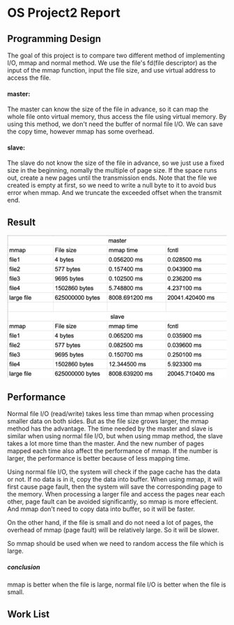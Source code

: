 # OS Project2 Report

## Programming Design

The goal of this project is to compare two different method of implementing I/O, mmap and normal method. We use the file's fd(file descriptor) as the input of the mmap function, input the file size, and use virtual address to access the file.

#### master:

The master can know the size of the file in advance, so it can map the whole file onto virtual memory, thus access the file using virtual memory. By using this method, we don't need the buffer of normal file I/O. We can save the copy time, however mmap has some overhead.

#### slave:

The slave do not know the size of the file in advance, so we just use a fixed size in the beginning, nomally the multiple of page size. If the space runs out, create a new pages until the transmission ends. Note that the file we created is empty at first, so we need to write a null byte to it to avoid bus error when mmap. And we truncate the exceeded offset when the transmit end.

## Result

![](time.png)

## Performance

Normal file I/O (read/write) takes less time than mmap when processing smaller data on both sides. But as the file size grows larger, the mmap method has the advantage. The time needed by the master and slave is similar when using normal file I/O, but when using mmap method, the slave takes a lot more time than the master. And the new number of pages mapped each time also affect the performance of mmap. If the number is larger, the performance is better because of less mapping time.

Using normal file I/O, the system will check if the page cache has the data or not. If no data is in it, copy the data into buffer. When using mmap, it will first cause page fault, then the system will save the corresponding page to the memory. When processing a larger file and access the pages near each other, page fault can be avoided significantly, so mmap is more effecient. And mmap don't need to copy data into buffer, so it will be faster.

On the other hand, if the file is small and do not need a lot of pages, the overhead of mmap (page fault) will be relatively large. So it will be slower.

So mmap should be used when we need to random access the file which is large.

##### conclusion

mmap is better when the file is large, normal file I/O is better when the file is small.

## Work List

